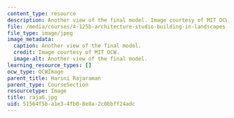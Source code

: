 ```yaml
---
content_type: resource
description: Another view of the final model. Image courtesy of MIT OCW.
file: /media/courses/4-125b-architecture-studio-building-in-landscapes-fall-2005/51564f5ba1e34fb08e8a2c0bbff24adc_raja6.jpg
file_type: image/jpeg
image_metadata:
  caption: Another view of the final model.
  credit: Image courtesy of MIT OCW.
  image-alt: Another view of the final model.
learning_resource_types: []
ocw_type: OCWImage
parent_title: Harini Rajaraman
parent_type: CourseSection
resourcetype: Image
title: raja6.jpg
uid: 51564f5b-a1e3-4fb0-8e8a-2c0bbff24adc
---
```

